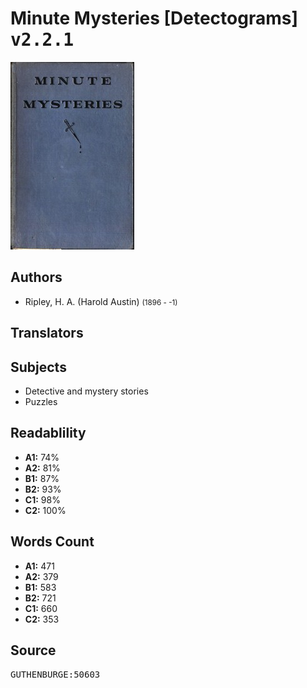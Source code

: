 # Minute Mysteries [Detectograms] <kbd>v2.2.1</kbd>

![](./cover.medium.jpg "")

## Authors


 - Ripley, H. A. (Harold Austin) <small>(1896 - -1)</small>

## Translators



## Subjects


 - Detective and mystery stories
 - Puzzles

## Readablility


 - **A1:** 74%
 - **A2:** 81%
 - **B1:** 87%
 - **B2:** 93%
 - **C1:** 98%
 - **C2:** 100%

## Words Count


 - **A1:** 471
 - **A2:** 379
 - **B1:** 583
 - **B2:** 721
 - **C1:** 660
 - **C2:** 353

## Source


<kbd>GUTHENBURGE:50603</kbd>
